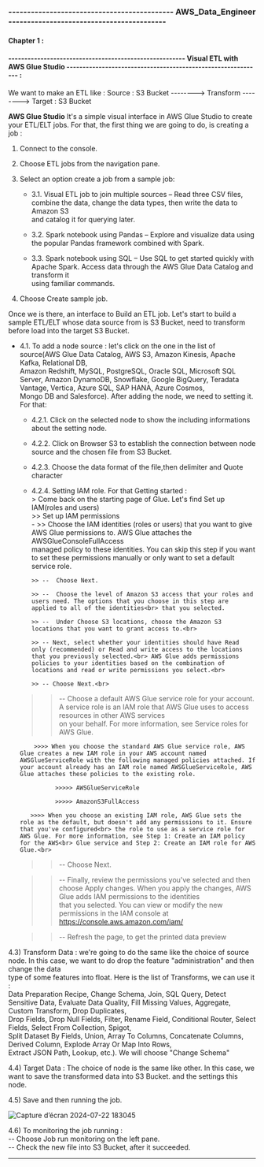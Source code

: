 ### -------------------------------------------- AWS_Data_Engineer ------------------------------------------

#### Chapter 1 : 
#### ------------------------------------------------------- Visual ETL with AWS Glue Studio ------------------------------------------------------------- :

 We want to make an ETL like : Source : S3 Bucket  --------> Transform --------> Target : S3 Bucket 

**AWS Glue Studio** It's a simple visual interface in AWS Glue Studio to create your ETL/ELT jobs. For that, the first thing we are going to do, is creating a job :

1. Connect to the console.
2. Choose ETL jobs from the navigation pane.
3. Select an option create a job from a sample job: 
   - 3.1. Visual ETL job to join multiple sources – Read three CSV files, combine the data, change the data types, then write the data to Amazon S3 <br> and catalog it for querying later.
   - 3.2. Spark notebook using Pandas – Explore and visualize data using the popular Pandas framework combined with Spark.<br>

   - 3.3. Spark notebook using SQL – Use SQL to get started quickly with Apache Spark. Access data through the AWS Glue Data Catalog and transform it<br> using familiar commands.

4. Choose Create sample job.

Once we is there, an interface to Build an ETL job.
Let's start to build a sample ETL/ELT whose data source from is S3 Bucket, need to transform before load into the target S3 Bucket.<br>

   - 4.1. To add a node source : let's click on the one in the list of source(AWS Glue Data Catalog, AWS S3, Amazon Kinesis, Apache Kafka, Relational DB, <br> Amazon Redshift, MySQL, PostgreSQL, Oracle SQL, Microsoft SQL Server, Amazon DynamoDB, Snowflake, Google BigQuery, Teradata Vantage, Vertica, Azure SQL, SAP HANA, Azure Cosmos,<br> Mongo DB and Salesforce). After adding the node, we need to setting it. For that:<br>
      + 4.2.1. Click on the selected node to show the including informations about the setting node.<br>
      + 4.2.2. Click on Browser S3 to establish the connection between node source and the chosen file from S3 Bucket.<br>
      + 4.2.3. Choose the data format of the file,then delimiter and Quote character <br>
      + 4.2.4. Setting IAM role. For that Getting started : <br>
             > Come back on the starting page of Glue. Let's find Set up IAM(roles and users) <br>
             >> Set up IAM permissions <br>
            - >>  Choose the IAM identities (roles or users) that you want to give AWS Glue permissions to. AWS Glue attaches the AWSGlueConsoleFullAccess<br> managed policy to these identities. You can skip this step if you want to set these permissions manually or only want to set a default service role.<br>

            >> --  Choose Next.

            >> --  Choose the level of Amazon S3 access that your roles and users need. The options that you choose in this step are applied to all of the identities<br> that you selected.

            >> --  Under Choose S3 locations, choose the Amazon S3 locations that you want to grant access to.<br>

            >> -- Next, select whether your identities should have Read only (recommended) or Read and write access to the locations that you previously selected.<br> AWS Glue adds permissions policies to your identities based on the combination of locations and read or write permissions you select.<br>

            >> -- Choose Next.<br>

      >> -- Choose a default AWS Glue service role for your account. A service role is an IAM role that AWS Glue uses to access resources in other AWS services<br> on your behalf. For more information, see Service roles for AWS Glue.<br>

             >>>> When you choose the standard AWS Glue service role, AWS Glue creates a new IAM role in your AWS account named AWSGlueServiceRole with the following managed policies attached. If your account already has an IAM role named AWSGlueServiceRole, AWS Glue attaches these policies to the existing role.

                   >>>>> AWSGlueServiceRole

                   >>>>> AmazonS3FullAccess

            >>>> When you choose an existing IAM role, AWS Glue sets the role as the default, but doesn't add any permissions to it. Ensure that you've configured<br> the role to use as a service role for AWS Glue. For more information, see Step 1: Create an IAM policy for the AWS<br> Glue service and Step 2: Create an IAM role for AWS Glue.<br>

      >> -- Choose Next.

      >> -- Finally, review the permissions you've selected and then choose Apply changes. When you apply the changes, AWS Glue adds IAM permissions to the identities<br> that you selected. You can view or modify the new permissions in the IAM console at https://console.aws.amazon.com/iam/<br>
      

      >> -- Refresh the page, to get the printed data preview<br>

4.3) Transform Data : we're going to do the same like the choice of source node. In this case, we want to do drop the feature "administration" and then change the data<br> type of some features into float. Here is the list of Transforms, we can use it : <br>
Data Preparation Recipe, Change Schema, Join, SQL Query, Detect Sensitive Data, Evaluate Data Quality, Fill Missing Values, Aggregate, Custom Transform, Drop Duplicates,<br> Drop Fields, Drop Null Fields, Filter, Rename Field, Conditional Router, Select Fields, Select From Collection, Spigot,<br> Split Dataset By Fields, Union, Array To Columns, Concatenate Columns, Derived Column, Explode Array Or Map Into Rows,<br> Extract JSON Path, Lookup, etc.). We will choose "Change Schema"<br>

4.4) Target Data : The choice of node is the same like other. In this case, we want to save the transformed data into S3 Bucket. and the settings this node.<br>

4.5) Save and then running the job.<br>

![Capture d’écran 2024-07-22 183045](https://github.com/user-attachments/assets/cf93f76d-09b9-458e-b03e-4d15c2c317b6)

4.6) To monitoring the job running : <br>
       -- Choose Job run monitoring on the left pane.<br>
       -- Check the new file into S3 Bucket, after it succeeded.<br>

---------------------------------------------------------------------------

